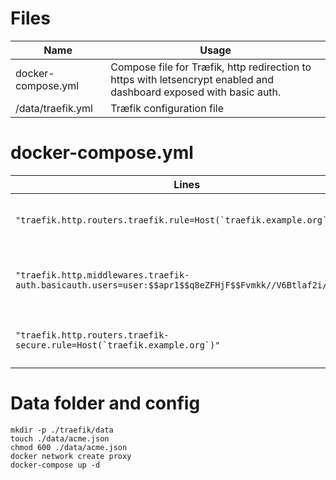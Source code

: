 # Files

| Name | Usage |
| ---- | ---------- |
| docker-compose.yml | Compose file for Træfik, http redirection to https with letsencrypt enabled and dashboard exposed with basic auth. |
| /data/traefik.yml | Træfik configuration file|

# docker-compose.yml
| Lines | Usage | 
| ---- |----| 
| ``` "traefik.http.routers.traefik.rule=Host(`traefik.example.org`)" ``` | Change the host rule to your subdomain. |
| ```"traefik.http.middlewares.traefik-auth.basicauth.users=user:$$apr1$$q8eZFHjF$$Fvmkk//V6Btlaf2i/ju5n/"``` | Ccredentials in htpasswd ```echo $(htpasswd -nbB <USER> "<PASS>") | sed 's/\$/\$\$/g')``` currently user pass |
|```"traefik.http.routers.traefik-secure.rule=Host(`traefik.example.org`)"```| Change the host rule to your subdomain |

# Data folder and config

```
mkdir -p ./traefik/data
touch ./data/acme.json
chmod 600 ./data/acme.json
docker network create proxy
docker-compose up -d
```


